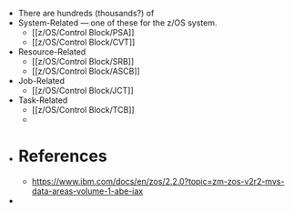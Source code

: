 - There are hundreds (thousands?) of
- System-Related — one of these for the z/OS system.
	- [[z/OS/Control Block/PSA]]
	- [[z/OS/Control Block/CVT]]
- Resource-Related
	- [[z/OS/Control Block/SRB]]
	- [[z/OS/Control Block/ASCB]]
- Job-Related
	- [[z/OS/Control Block/JCT]]
- Task-Related
	- [[z/OS/Control Block/TCB]]
	-
- # References
	- https://www.ibm.com/docs/en/zos/2.2.0?topic=zm-zos-v2r2-mvs-data-areas-volume-1-abe-iax
-